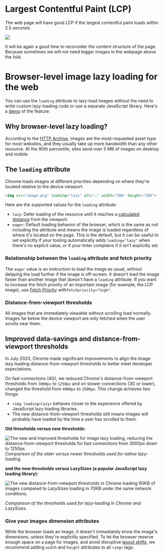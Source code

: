 # Largest Contentful Paint (LCP)
The web page will have good LCP if the largest contentful paint loads within 2.5 seconds.

![](https://lh5.googleusercontent.com/ptmsgrL7EnHeuEvigeZIP8oAcOKXHI8_7XCy3ybEDk3acmElhoAJz2yOAgdvssRfjR3Bgrk0mQVi0XyqPQvNioFGRfCX5MuzxLSFHs-WuByWmkSZVtg3UU8eWgXKqr_cMis955zV=s1600)

It will be again a good time to reconsider the content structure of the page. Because sometimes we will not need bigger images in the webpage above the fold.


# Browser-level image lazy loading for the web
You can use the `loading` attribute to lazy-load images without the need to write custom lazy-loading code or use a separate JavaScript library. Here's a [demo](https://mathiasbynens.be/demo/img-loading-lazy) of the feature:

## Why browser-level lazy loading?

According to the [HTTP Archive](https://httparchive.org/reports/page-weight), images are the most-requested asset type for most websites, and they usually take up more bandwidth than any other resource. At the 90th percentile, sites send over 5 MB of images on desktop and mobile.
## The `loading` attribute
Chrome loads images at different priorities depending on where they're located relative to the device viewport.
```html
<img src="image.png" loading="lazy" alt="…" width="200" height="200">
```

Here are the supported values for the `loading` attribute:

- `lazy`: Defer loading of the resource until it reaches a [calculated distance](https://web.dev/articles/browser-level-image-lazy-loading#distance-from-viewport) from the viewport.
- `eager`: Default loading behavior of the browser, which is the same as not including the attribute and means the image is loaded regardless of where it's located on the page. This is the default, but it can be useful to set explicitly if your tooling automatically adds `loading="lazy"` when there's no explicit value, or if your linter complains if it isn't explicitly set.

### Relationship between the `loading` attribute and fetch priority

The `eager` value is an instruction to load the image as usual, without delaying the load further if the image is off-screen. It doesn't load the image faster than another image that doesn't have a `loading` attribute.
If you want to increase the fetch priority of an important image (for example, the LCP image), use [Fetch Priority](https://web.dev/articles/fetch-priority) with`fetchpriority="high"`.

### Distance-from-viewport thresholds

All images that are immediately viewable without scrolling load normally. Images far below the device viewport are only fetched when the user scrolls near them.
## Improved data-savings and distance-from-viewport thresholds

In July 2020, Chrome made significant improvements to align the image lazy loading distance-from-viewport thresholds to better meet developer expectations.

On fast connections (4G), we reduced Chrome's distance-from-viewport thresholds from `3000px` to `1250px` and on slower connections (3G or lower), changed the threshold from `4000px` to `2500px`. This change achieves two things:

- `<img loading=lazy>` behaves closer to the experience offered by JavaScript lazy loading libraries.
- The new distance-from-viewport thresholds still means images will probably have loaded by the time a user has scrolled to them.

**Old thresholds versus new thresholds:**

![The new and improved thresholds for image lazy loading, reducing the distance-from-viewport thresholds for fast connections from 3000px down to 1250px.](https://web.dev/static/articles/browser-level-image-lazy-loading/image/the-and-improved-thresho-a20c669983f73.png)
*Comparison of the older versus newer thresholds used for native lazy-loading.*

**and the new thresholds versus LazySizes (a popular JavaScript lazy loading library):**

![The new  distance-from-viewport thresholds in Chrome loading 90KB of images compared to LazySizes loading in 70KB under the same network conditions.](https://web.dev/static/articles/browser-level-image-lazy-loading/image/the-distance-viewport-b99ee22471f28.png)

*Comparison of the thresholds used for lazy-loading in Chrome and LazySizes.*

### Give your images dimension attributes

While the browser loads an image, it doesn't immediately know the image's dimensions, unless they're explicitly specified. To let the browser reserve enough space on a page for images, and avoid disruptive [layout shifts](https://web.dev/articles/cls), we recommend adding `width` and `height` attributes to all `<img>` tags.

